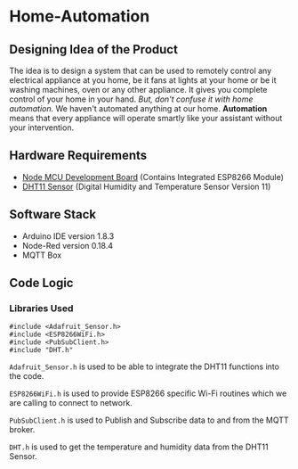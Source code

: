 # Home-Automation
## Designing Idea of the Product
The idea is to design a system that can be used to remotely control any electrical appliance at you home, be it fans at lights at your home or be it washing machines, oven or any other appliance.
It gives you complete control of your home in your hand. *But, don't confuse it with home automation.* We haven't automated anything at our home. **Automation** means that every appliance will operate smartly like your assistant without your intervention.

## Hardware Requirements
* [Node MCU Development Board](http://www.nodemcu.com/index_en.html) (Contains Integrated ESP8266 Module)
* [DHT11 Sensor](https://akizukidenshi.com/download/ds/aosong/DHT11.pdf) (Digital Humidity and Temperature Sensor Version 11)

## Software Stack
* Arduino IDE version 1.8.3
* Node-Red version 0.18.4
* MQTT Box

## Code Logic
### Libraries Used
```
#include <Adafruit_Sensor.h>
#include <ESP8266WiFi.h>
#include <PubSubClient.h>
#include "DHT.h" 
```

``` Adafruit_Sensor.h ``` is used to be able to integrate the DHT11 functions into the code.

``` ESP8266WiFi.h ``` is used to provide ESP8266 specific Wi-Fi routines which we are calling to connect to network.

``` PubSubClient.h ``` is used to Publish and Subscribe data to and from the MQTT broker.

``` DHT.h ``` is used to get the temperature and humidity data from the DHT11 Sensor.
